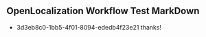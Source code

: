 ## OpenLocalization Workflow Test MarkDown
* 3d3eb8c0-1bb5-4f01-8094-ededb4f23e21 thanks!

<!--HONumber=Jul16_HO3-->


